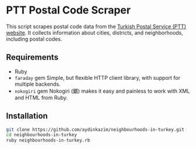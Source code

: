# PTT Postal Code Scraper

This script scrapes postal code data from the [Turkish Postal Service (PTT) website](https://postakodu.ptt.gov.tr/). It collects information about cities, districts, and neighborhoods, including postal codes.

## Requirements

- Ruby
- `faraday` gem Simple, but flexible HTTP client library, with support for multiple backends.
- `nokogiri` gem Nokogiri (鋸) makes it easy and painless to work with XML and HTML from Ruby.

## Installation

```bash
git clone https://github.com/aydinkazim/neighbourhoods-in-turkey.git
cd neighbourhoods-in-turkey
ruby neighbourhoods-in-turkey.rb 
```